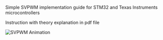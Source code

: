 Simple SVPWM implementation guide for STM32 and Texas Instruments microcontrollers

Instruction with theory explanation in pdf file

![SVPWM Animation]((https://github.com/MRadekTCZ/SVPWM-simple/blob/main/StyledSVPWM_Highlighted.gif))


